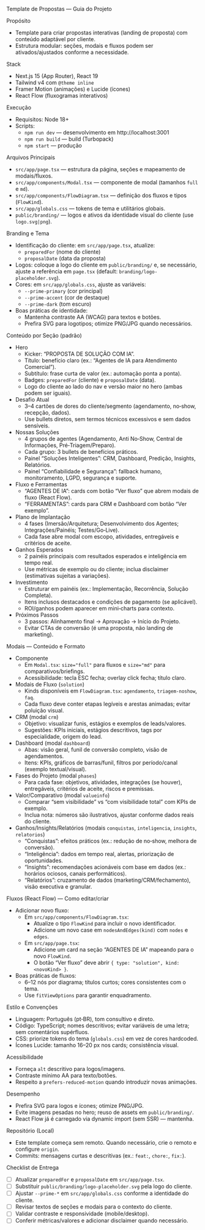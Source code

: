 Template de Propostas — Guia do Projeto

Propósito
- Template para criar propostas interativas (landing de proposta) com conteúdo adaptável por cliente.
- Estrutura modular: seções, modais e fluxos podem ser ativados/ajustados conforme a necessidade.

Stack
- Next.js 15 (App Router), React 19
- Tailwind v4 com `@theme inline`
- Framer Motion (animações) e Lucide (ícones)
- React Flow (fluxogramas interativos)

Execução
- Requisitos: Node 18+
- Scripts:
  - `npm run dev` — desenvolvimento em http://localhost:3001
  - `npm run build` — build (Turbopack)
  - `npm start` — produção

Arquivos Principais
- `src/app/page.tsx` — estrutura da página, seções e mapeamento de modais/fluxos.
- `src/app/components/Modal.tsx` — componente de modal (tamanhos `full` e `md`).
- `src/app/components/FlowDiagram.tsx` — definição dos fluxos e tipos (`FlowKind`).
- `src/app/globals.css` — tokens de tema e utilitários globais.
- `public/branding/` — logos e ativos da identidade visual do cliente (use `logo.svg|png`).

Branding e Tema
- Identificação do cliente: em `src/app/page.tsx`, atualize:
  - `preparedFor` (nome do cliente)
  - `proposalDate` (data da proposta)
- Logos: coloque a logo do cliente em `public/branding/` e, se necessário, ajuste a referência em `page.tsx` (default: `branding/logo-placeholder.svg`).
- Cores: em `src/app/globals.css`, ajuste as variáveis:
  - `--prime-primary` (cor principal)
  - `--prime-accent` (cor de destaque)
  - `--prime-dark` (tom escuro)
- Boas práticas de identidade:
  - Mantenha contraste AA (WCAG) para textos e botões.
  - Prefira SVG para logotipos; otimize PNG/JPG quando necessários.

Conteúdo por Seção (padrão)
- Hero
  - Kicker: “PROPOSTA DE SOLUÇÃO COM IA”.
  - Título: benefício claro (ex.: “Agentes de IA para Atendimento Comercial”).
  - Subtítulo: frase curta de valor (ex.: automação ponta a ponta).
  - Badges: `preparedFor` (cliente) e `proposalDate` (data).
  - Logo do cliente ao lado do nav e versão maior no hero (ambas podem ser iguais).
- Desafio Atual
  - 3–4 cartões de dores do cliente/segmento (agendamento, no‑show, recepção, dados).
  - Use bullets diretos, sem termos técnicos excessivos e sem dados sensíveis.
- Nossas Soluções
  - 4 grupos de agentes (Agendamento, Anti No‑Show, Central de Informações, Pré‑Triagem/Preparo).
  - Cada grupo: 3 bullets de benefícios práticos.
  - Painel “Soluções Inteligentes”: CRM, Dashboard, Predição, Insights, Relatórios.
  - Painel “Confiabilidade e Segurança”: fallback humano, monitoramento, LGPD, segurança e suporte.
- Fluxo e Ferramentas
  - “AGENTES DE IA”: cards com botão “Ver fluxo” que abrem modais de fluxo (React Flow).
  - “FERRAMENTAS”: cards para CRM e Dashboard com botão “Ver exemplo”.
- Plano de Implantação
  - 4 fases (Imersão/Arquitetura; Desenvolvimento dos Agentes; Integrações/Painéis; Testes/Go‑Live).
  - Cada fase abre modal com escopo, atividades, entregáveis e critérios de aceite.
- Ganhos Esperados
  - 2 painéis principais com resultados esperados e inteligência em tempo real.
  - Use métricas de exemplo ou do cliente; inclua disclaimer (estimativas sujeitas a variações).
- Investimento
  - Estruturar em painéis (ex.: Implementação, Recorrência, Solução Completa).
  - Itens inclusos destacados e condições de pagamento (se aplicável).
  - ROI/ganhos podem aparecer em mini‑charts para contexto.
- Próximos Passos
  - 3 passos: Alinhamento final → Aprovação → Início do Projeto.
  - Evitar CTAs de conversão (é uma proposta, não landing de marketing).

Modais — Conteúdo e Formato
- Componente
  - Em `Modal.tsx`: `size="full"` para fluxos e `size="md"` para comparativos/briefings.
  - Acessibilidade: tecla ESC fecha; overlay click fecha; título claro.
- Modais de Fluxo (`solution`)
  - Kinds disponíveis em `FlowDiagram.tsx`: `agendamento`, `triagem-noshow`, `faq`.
  - Cada fluxo deve conter etapas legíveis e arestas animadas; evitar poluição visual.
- CRM (modal `crm`)
  - Objetivo: visualizar funis, estágios e exemplos de leads/valores.
  - Sugestões: KPIs iniciais, estágios descritivos, tags por especialidade, origem do lead.
- Dashboard (modal `dashboard`)
  - Abas: visão geral, funil de conversão completo, visão de agendamentos.
  - Itens: KPIs, gráficos de barras/funil, filtros por período/canal (exemplo textual/visual).
- Fases do Projeto (modal `phases`)
  - Para cada fase: objetivos, atividades, integrações (se houver), entregáveis, critérios de aceite, riscos e premissas.
- Valor/Comparativo (modal `valueinfo`)
  - Comparar “sem visibilidade” vs “com visibilidade total” com KPIs de exemplo.
  - Inclua nota: números são ilustrativos, ajustar conforme dados reais do cliente.
- Ganhos/Insights/Relatórios (modais `conquistas`, `inteligencia`, `insights`, `relatorios`)
  - “Conquistas”: efeitos práticos (ex.: redução de no‑show, melhora de conversão).
  - “Inteligência”: dados em tempo real, alertas, priorização de oportunidades.
  - “Insights”: recomendações acionáveis com base em dados (ex.: horários ociosos, canais performáticos).
  - “Relatórios”: cruzamento de dados (marketing/CRM/fechamento), visão executiva e granular.

Fluxos (React Flow) — Como editar/criar
- Adicionar novo fluxo:
  - Em `src/app/components/FlowDiagram.tsx`:
    - Atualize o tipo `FlowKind` para incluir o novo identificador.
    - Adicione um novo case em `nodesAndEdges(kind)` com `nodes` e `edges`.
  - Em `src/app/page.tsx`:
    - Adicione um card na seção “AGENTES DE IA” mapeando para o novo `FlowKind`.
    - O botão “Ver fluxo” deve abrir `{ type: "solution", kind: <novoKind> }`.
- Boas práticas de fluxos:
  - 6–12 nós por diagrama; títulos curtos; cores consistentes com o tema.
  - Use `fitViewOptions` para garantir enquadramento.

Estilo e Convenções
- Linguagem: Português (pt‑BR), tom consultivo e direto.
- Código: TypeScript; nomes descritivos; evitar variáveis de uma letra; sem comentários supérfluos.
- CSS: priorize tokens do tema (`globals.css`) em vez de cores hardcoded.
- Ícones Lucide: tamanho 16–20 px nos cards; consistência visual.

Acessibilidade
- Forneça `alt` descritivo para logos/imagens.
- Contraste mínimo AA para texto/botões.
- Respeito a `prefers-reduced-motion` quando introduzir novas animações.

Desempenho
- Prefira SVG para logos e ícones; otimize PNG/JPG.
- Evite imagens pesadas no hero; reuso de assets em `public/branding/`.
- React Flow já é carregado via dynamic import (sem SSR) — mantenha.

Repositório (Local)
- Este template começa sem remoto. Quando necessário, crie o remoto e configure `origin`.
- Commits: mensagens curtas e descritivas (ex.: `feat:`, `chore:`, `fix:`).

Checklist de Entrega
- [ ] Atualizar `preparedFor` e `proposalDate` em `src/app/page.tsx`.
- [ ] Substituir `public/branding/logo-placeholder.svg` pela logo do cliente.
- [ ] Ajustar `--prime-*` em `src/app/globals.css` conforme a identidade do cliente.
- [ ] Revisar textos de seções e modais para o contexto do cliente.
- [ ] Validar contraste e responsividade (mobile/desktop).
- [ ] Conferir métricas/valores e adicionar disclaimer quando necessário.
